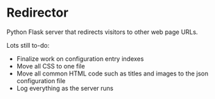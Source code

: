 # Redirector

Python Flask server that redirects visitors to other web page URLs.

Lots still to-do:

- Finalize work on configuration entry indexes
- Move all CSS to one file
- Move all common HTML code such as titles and images to the json configuration file
- Log everything as the server runs